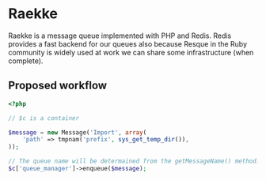 Raekke
======

Raekke is a message queue implemented with PHP and Redis. Redis provides a fast backend for our queues also because Resque
in the Ruby community is widely used at work we can share some infrastructure (when complete).

Proposed workflow
-----------------

``` php
<?php

// $c is a container

$message = new Message('Import', array(
    'path' => tmpnam('prefix', sys_get_temp_dir()),
));

// The queue name will be determained from the getMessageName() method.
$c['queue_manager']->enqueue($message);
```
